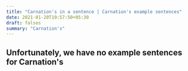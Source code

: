 ```yaml
---
title: "Carnation's in a sentence | Carnation's example sentences"
date: 2021-01-20T19:57:50+05:30
draft: falses
summary: "Carnation's"
---
```

## Unfortunately, we have no example sentences for Carnation's                 
